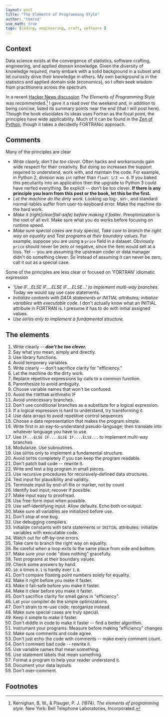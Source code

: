 ```yaml
---
layout: post
title: "The Elements of Programming Style"
author: "tomrod"
use_math: true
tags: [coding, engineering, craft, software ]
---
```


## Context

Data science exists at the convergence of statistics, software crafting, engineering, and applied domain knowledge. Given the diversity of knowledge required, many embark with a solid background in a subset and let curiosity drive their knowledge in others. My own background is in the statistics and applied domain side (economics), so I often seek wisdom from practitioners across the spectrum.

In a recent [Hacker News discussion](https://news.ycombinator.com/item?id=19029713) *The Elements of Programming Style* was recommended.[^1] I gave it a read over the weekend and, in addition to being concise, listed its summary points near the end (that I will post here). Though the book elucidates its ideas uses Fortran as the focal point, the principles have wide applicability. Much of it can be found in the [Zen of Python](https://www.python.org/dev/peps/pep-0020/), though it takes a decidedly FORTRANic approach.

## Comments

Many of the principles are clear

- *Write clearly, don't be too clever.* Often hacks and workarounds gain wide respect for their creativity. But doing so increases the support required to understand, work with, and maintain the code. For example, in Python 2, division was `int` rather than `float`: `1/2 == 0`. If you baked this peculiarity into an application then the upgrade to Python 3 could have nerfed everything. Be explicit -- don't be too clever. **If there is any principle you learn from this post or the book, let this be the first.**
- *Let the machine do the dirty work.* Looking up log-, sin-, and standard normal-tables suffer from user-to-keyboard error. Make the machine do the hard work.
- *Make it (right\|clear\|fail-safe) before making it faster*. Preoptimization is the root of all evil. Make sure what you do works before focusing on runtime speed.
- *Make sure special cases are truly special*, *Take care to branch the right way on equality* and *Test programs at their boundary values.* For example, suppose you are using a `price` field in a dataset. Obviously `price` should never be zero or negative, since the item would sell at a loss. Yet -- you are assuming the upstream coder or data manager didn't do something clever. So instead of assuming it can never be zero, call it out as a special case.

Some of the principles are less clear or focused on 'FORTRAN' idiomatic expression
- *'Use IF...ELSE IF....ELSE IF....ELSE...' to implement multi-way branches.* Today we would say use case statements.
- *Initialize contants with DATA statements or INITIAL attributes; initialize variables with executable code.* I don't actually know what an INITIAL attribute in FORTRAN is. I presume it has to do with initial assigned values.
- *Use `GOTO`s only to implement a fundamental structure.*

## The elements

1. Write clearly -- ***don't be too clever.***
2. Say what you mean, simply and directly.
3. Use library functions.
4. Avoid temporary variables.
5. Write clearly -- don't sacrifice clarity for "efficiency."
6. Let the machine do the dirty work.
7. Replace repetitive expressions by calls to a common function.
8. Parenthesize to avoid ambiguity.
9. Choose variable names that won't be confused.
10. Avoid the `FORTRAN` arithmetic IF
11. Avoid unnecessary branches.
12. Don't use conditional branches as a substitute for a logical expression.
13. If a logical expression is hard to understand, try transforming it.
14. Use data arrays to avoid repetitive control sequences
15. Choose a data representation that makes the program simple.
16. Write first in an eay-to-understand pseudo-language; then translate into whatever language you have to use.
17. Use `IF...ELSE IF....ELSE IF....ELSE...` to implement multi-way branches
18. Modularize. Use subroutines.
19. Use `GOTO`s only to implement a fundamental structure.
20. Avoid `GOTO`s completely if you can keep the program readable.
21. Don't patch bad code -- rewrite it.
22. Write and test a big program in small pieces.
23. Use recursive procedures for recursively-defined data structures.
24. Test input for plausibility and validity.
25. Terminate input by end-of-file or marker, not by count
26. Identify bad input; recover if possible.
27. Make input easy to proofread.
28. Use free-form input when possible.
29. Use self-identifying input. Allow defaults. Echo both on output.
30. Make sure all variables are initialized before use.
31. Don't stop at one bug.
32. Use debugging compilers.
33. Initialize constants with `DATA` statements or `INITIAL` attributes; initialize variables with executable code.
34. Watch out for off-by-one errors.
35. Take care to branch the right way on equality.
36. Be careful when a loop exits to the same place from side and bottom.
37. Make sure your code "does nothing" gracefully.
38. Test programs at their boundary values.
39. Check some answers by hand.
40. `10.0` times `0.1` is hardly ever `1.0`.
41. Don't compare floating point numbers solely for equality.
42. Make it right before you make it faster.
43. Make it fail-safe before you make it faster.
44. Make it clear before you make it faster.
45. Don't sacrifice clarity for small gains in "efficiency".
46. Let your compiler do the simple optimizations.
47. Don't strain to re-use code; reorganize instead.
48. Make sure special cases are truly special.
49. Keep it simple to make it faster. 
50. Don't diddle in code to make it faster -- find a better algorithm.
51. Instrument your programs. Measure before making "efficiency" changes
52. Make sure comments and code agree.
53. Don't just echo the code with comments -- make every comment count.
54. Don't comment bad code -- rewrite it.
55. Use variable names that mean something.
56. Use statement labels that mean something.
57. Format a program to help your reader understand it.
58. Document your data layouts.
59. Don't over-comment.



## Footnotes
[^1]: Kernighan, B. W., & Plauger, P. J. (1974). *The elements of programming style.* New York: Bell Telephone Laboratories, Incorporated.
